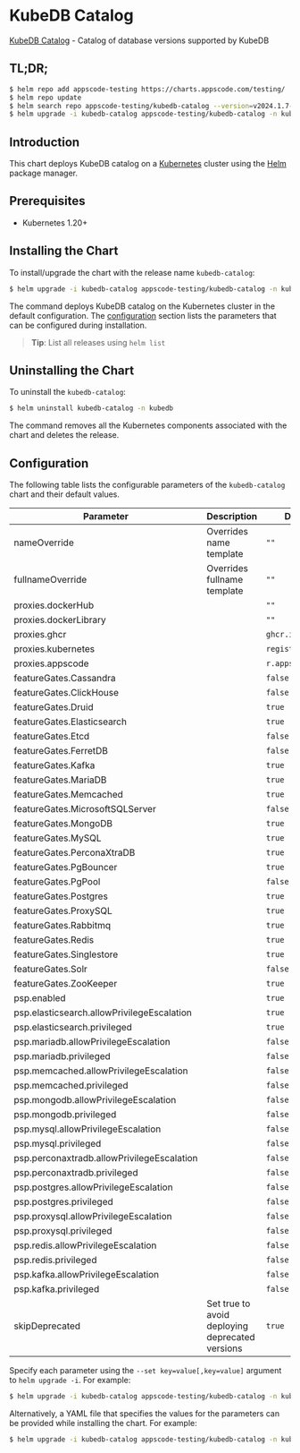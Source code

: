 # KubeDB Catalog

[KubeDB Catalog](https://github.com/kubedb) - Catalog of database versions supported by KubeDB

## TL;DR;

```bash
$ helm repo add appscode-testing https://charts.appscode.com/testing/
$ helm repo update
$ helm search repo appscode-testing/kubedb-catalog --version=v2024.1.7-beta.0
$ helm upgrade -i kubedb-catalog appscode-testing/kubedb-catalog -n kubedb --create-namespace --version=v2024.1.7-beta.0
```

## Introduction

This chart deploys KubeDB catalog on a [Kubernetes](http://kubernetes.io) cluster using the [Helm](https://helm.sh) package manager.

## Prerequisites

- Kubernetes 1.20+

## Installing the Chart

To install/upgrade the chart with the release name `kubedb-catalog`:

```bash
$ helm upgrade -i kubedb-catalog appscode-testing/kubedb-catalog -n kubedb --create-namespace --version=v2024.1.7-beta.0
```

The command deploys KubeDB catalog on the Kubernetes cluster in the default configuration. The [configuration](#configuration) section lists the parameters that can be configured during installation.

> **Tip**: List all releases using `helm list`

## Uninstalling the Chart

To uninstall the `kubedb-catalog`:

```bash
$ helm uninstall kubedb-catalog -n kubedb
```

The command removes all the Kubernetes components associated with the chart and deletes the release.

## Configuration

The following table lists the configurable parameters of the `kubedb-catalog` chart and their default values.

|                 Parameter                  |                   Description                   |           Default            |
|--------------------------------------------|-------------------------------------------------|------------------------------|
| nameOverride                               | Overrides name template                         | <code>""</code>              |
| fullnameOverride                           | Overrides fullname template                     | <code>""</code>              |
| proxies.dockerHub                          |                                                 | <code>""</code>              |
| proxies.dockerLibrary                      |                                                 | <code>""</code>              |
| proxies.ghcr                               |                                                 | <code>ghcr.io</code>         |
| proxies.kubernetes                         |                                                 | <code>registry.k8s.io</code> |
| proxies.appscode                           |                                                 | <code>r.appscode.com</code>  |
| featureGates.Cassandra                     |                                                 | <code>false</code>           |
| featureGates.ClickHouse                    |                                                 | <code>false</code>           |
| featureGates.Druid                         |                                                 | <code>true</code>            |
| featureGates.Elasticsearch                 |                                                 | <code>true</code>            |
| featureGates.Etcd                          |                                                 | <code>false</code>           |
| featureGates.FerretDB                      |                                                 | <code>false</code>           |
| featureGates.Kafka                         |                                                 | <code>true</code>            |
| featureGates.MariaDB                       |                                                 | <code>true</code>            |
| featureGates.Memcached                     |                                                 | <code>true</code>            |
| featureGates.MicrosoftSQLServer            |                                                 | <code>false</code>           |
| featureGates.MongoDB                       |                                                 | <code>true</code>            |
| featureGates.MySQL                         |                                                 | <code>true</code>            |
| featureGates.PerconaXtraDB                 |                                                 | <code>true</code>            |
| featureGates.PgBouncer                     |                                                 | <code>true</code>            |
| featureGates.PgPool                        |                                                 | <code>false</code>           |
| featureGates.Postgres                      |                                                 | <code>true</code>            |
| featureGates.ProxySQL                      |                                                 | <code>true</code>            |
| featureGates.Rabbitmq                      |                                                 | <code>true</code>            |
| featureGates.Redis                         |                                                 | <code>true</code>            |
| featureGates.Singlestore                   |                                                 | <code>true</code>            |
| featureGates.Solr                          |                                                 | <code>false</code>           |
| featureGates.ZooKeeper                     |                                                 | <code>true</code>            |
| psp.enabled                                |                                                 | <code>true</code>            |
| psp.elasticsearch.allowPrivilegeEscalation |                                                 | <code>true</code>            |
| psp.elasticsearch.privileged               |                                                 | <code>true</code>            |
| psp.mariadb.allowPrivilegeEscalation       |                                                 | <code>false</code>           |
| psp.mariadb.privileged                     |                                                 | <code>false</code>           |
| psp.memcached.allowPrivilegeEscalation     |                                                 | <code>false</code>           |
| psp.memcached.privileged                   |                                                 | <code>false</code>           |
| psp.mongodb.allowPrivilegeEscalation       |                                                 | <code>false</code>           |
| psp.mongodb.privileged                     |                                                 | <code>false</code>           |
| psp.mysql.allowPrivilegeEscalation         |                                                 | <code>false</code>           |
| psp.mysql.privileged                       |                                                 | <code>false</code>           |
| psp.perconaxtradb.allowPrivilegeEscalation |                                                 | <code>false</code>           |
| psp.perconaxtradb.privileged               |                                                 | <code>false</code>           |
| psp.postgres.allowPrivilegeEscalation      |                                                 | <code>false</code>           |
| psp.postgres.privileged                    |                                                 | <code>false</code>           |
| psp.proxysql.allowPrivilegeEscalation      |                                                 | <code>false</code>           |
| psp.proxysql.privileged                    |                                                 | <code>false</code>           |
| psp.redis.allowPrivilegeEscalation         |                                                 | <code>false</code>           |
| psp.redis.privileged                       |                                                 | <code>false</code>           |
| psp.kafka.allowPrivilegeEscalation         |                                                 | <code>false</code>           |
| psp.kafka.privileged                       |                                                 | <code>false</code>           |
| skipDeprecated                             | Set true to avoid deploying deprecated versions | <code>true</code>            |


Specify each parameter using the `--set key=value[,key=value]` argument to `helm upgrade -i`. For example:

```bash
$ helm upgrade -i kubedb-catalog appscode-testing/kubedb-catalog -n kubedb --create-namespace --version=v2024.1.7-beta.0 --set proxies.ghcr=ghcr.io
```

Alternatively, a YAML file that specifies the values for the parameters can be provided while
installing the chart. For example:

```bash
$ helm upgrade -i kubedb-catalog appscode-testing/kubedb-catalog -n kubedb --create-namespace --version=v2024.1.7-beta.0 --values values.yaml
```
